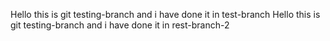 Hello this is git testing-branch and i have done it in test-branch
Hello this is git testing-branch and i have done it in rest-branch-2
